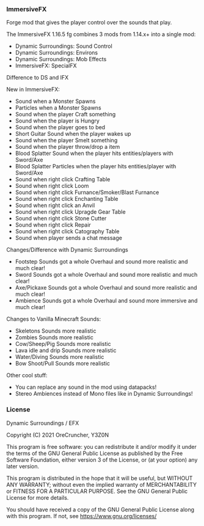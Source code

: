 ### ImmersiveFX
Forge mod that gives the player control over the sounds that play.

The ImmersiveFX 1.16.5 fg combines 3 mods from 1.14.x+ into a single mod:
* Dynamic Surroundings: Sound Control
* Dynamic Surroundings: Environs
* Dynamic Surroundings: Mob Effects
*  ImmersiveFX: SpecialFX

Difference to DS and IFX

New in ImmersiveFX: 
- Sound when a Monster Spawns  
- Particles when a Monster Spawns  
- Sound when the player Craft something  
- Sound when the player is Hungry 
- Sound when the player goes to bed 
- Short Guitar Sound when the player wakes up  
- Sound when the player Smelt something  
- Sound when the player throw/drop a item  
- Blood Splatter Sound when the player hits entities/players with Sword/Axe  
- Blood Splatter Particles when the player hits entities/player with Sword/Axe  
- Sound when right click Crafting Table  
- Sound when right click Loom  
- Sound when right click Furnance/Smoker/Blast Furnance  
- Sound when right click Enchanting Table  
- Sound when right click an Anvil  
- Sound when right click Upragde Gear Table  
- Sound when right click Stone Cutter  
- Sound when right click Repair  
- Sound when right click Catography Table  
- Sound when player sends a chat message  

Changes/Difference with Dynamic Surroundings
- Footstep Sounds got a whole Overhaul and sound more realistic and much clear! 
- Sword Sounds got a whole Overhaul and sound more realistic and much clear!  
- Axe/Pickaxe Sounds got a whole Overhaul and sound more realistic and much clear!  
-  Ambience Sounds got a whole Overhaul and sound more immersive and much clear!   

Changes to Vanilla Minecraft Sounds:
- Skeletons Sounds more realistic  
- Zombies Sounds more realistic   
- Cow/Sheep/Pig Sounds more realistic   
- Lava idle and drip Sounds more realistic  
- Water/Diving Sounds more realistic  
- Bow Shoot/Pull Sounds more realistic 

Other cool stuff:
- You can replace any sound in the mod using datapacks!
- Stereo Ambiences instead of Mono files like in Dynamic Surroundings!

### License
 Dynamic Surroundings / EFX
 
 Copyright (C) 2021  OreCruncher, Y3Z0N
 
 This program is free software: you can redistribute it and/or modify
 it under the terms of the GNU General Public License as published by
 the Free Software Foundation, either version 3 of the License, or
 (at your option) any later version.
 
 This program is distributed in the hope that it will be useful,
 but WITHOUT ANY WARRANTY; without even the implied warranty of
 MERCHANTABILITY or FITNESS FOR A PARTICULAR PURPOSE.  See the
 GNU General Public License for more details.
 
 You should have received a copy of the GNU General Public License
 along with this program.  If not, see <https://www.gnu.org/licenses/>

